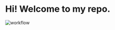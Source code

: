 # Hi! Welcome to my repo.
![workflow](https://github.com/ElaMark/dotnet-ci/actions/workflows/action-a/badge.svg)